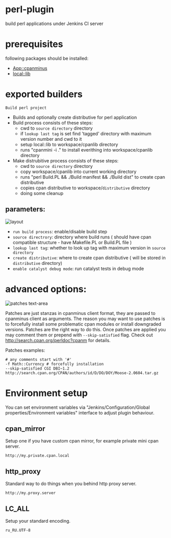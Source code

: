 # perl-plugin

build perl applications under Jenkins CI server 

# prerequisites

following packages should be installed:

- [App::cpanminus](http://search.cpan.org/perldoc?App%3A%3Acpanminus)
- [local::lib](http://search.cpan.org/perldoc?local%3A%3Alib)


# exported builders

`Build perl project`

- Builds and optionally create distributive for perl application
- Build process consists of these steps:
    - cwd to `source directory` directory
    - if `lookup last tag` is set find 'tagged' directory with maximum version number and cwd to it
    - setup local::lib to workspace/cpanlib directory
    - runs "cpanmini -i ." to install everithing into workspace/cpanlib directory 
- Make distrubitive process consists of these steps:
    - cwd to `source directory` directory
    - copy workspace/cpanlib into current working directory
    - runs "perl Build.PL && ./Build manifest && ./Build dist" to create cpan distributive
    - copies cpan distributive to workspace/`distributive` directory
    - doing some cleanup
 

## parameters:

![layout](https://raw.github.com/melezhik/perl-plugin/master/images/layout.png "layout")

- `run build process`: enable/disable build step
- `source directrory`: directory where build runs ( should have cpan compatible structure - have Makefile.PL or Build.PL file )
- `lookup last tag`: whether to look up tag with maximum version in `source directory`
- `create distributive`: where to create cpan distributive ( will be stored in `distributive` directory)
- `enable catalyst debug mode`: run catalyst tests in debug mode

# advanced options:

![patches text-area](https://raw.github.com/melezhik/perl-plugin/master/images/patches.png "patches text-area")

Patches are just stanzas in cpanminus client format, they are passed to cpanminus client as arguments. 
The reason you may want to use patches is to forcefully install some problematic cpan modules or install downgraded versions. 
Patches are the right way to do this. Once patches are applied you may comment them or prepend with `--skip-satisfied` flag. 
Check out http://search.cpan.org/perldoc?cpanm for details.

Patches examples:

    # any comments start with '#'
    -f Math::Currency # forcefully installation
    --skip-satisfied CGI DBI~1.2
    http://search.cpan.org/CPAN/authors/id/D/DO/DOY/Moose-2.0604.tar.gz

# Environment setup

You can set environment variables via "Jenkins/Configuration/Global properties/Environment variables" interface to adjust plugin behaviour.

## cpan_mirror
Setup one if you have custom cpan mirror, for example private mini cpan server.
    
    http://my.private.cpan.local

## http_proxy
Standard way to do things when you behind http proxy server.

    http://my.proxy.server

## LC_ALL
Setup your standard encoding.

    ru_RU.UTF-8





